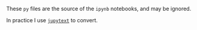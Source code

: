 These `py` files are the source of the `ipynb` notebooks, and may be ignored.  

In practice I use [`jupytext`](https://jupytext.readthedocs.io/en/latest/) to convert.
